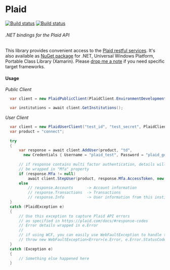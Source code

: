 # Plaid
[![Build status](https://ci.appveyor.com/api/projects/status/as0caj6uoqjsjl2p?svg=true)](https://ci.appveyor.com/project/TomislavMarkovski/plaid-net)
[![Build status](https://travis-ci.org/tmarkovski/plaid-net.svg)](https://travis-ci.org/tmarkovski/plaid-net)
###### .NET bindings for the Plaid API


This library provides convenient access to the [Plaid restful services](https://plaid.com/docs/). It's also available as [NuGet package](https://www.nuget.org/packages/Plaid/) for .NET, Universal Windows Platform, Portable Class Library (Xamarin). Please [drop me a note](https://github.com/tmarkovski/plaid-net/issues) if you need specific target frameworks.

#### Usage
_Public Client_
```csharp
  var client = new PlaidPublicClient(PlaidClient.EnvironmentDevelopment);

  var institutions = await client.GetInstitutions();
```


_User Client_
```csharp
  var client = new PlaidUserClient("test_id", "test_secret", PlaidClient.EnvironmentDevelopment);
  var product = "connect";
            
  try
  {
      var response = await client.AddUser(product, "td", 
        new Credentials { Username = "plaid_test", Password = "plaid_good" }, null);
      
      // if response contains multi factor authentication, details will 
      // be wrapped in "Mfa" property
      if (response.Mfa != null)
          await client.StepUser(product, response.Mfa.AccessToken, new[] {"tomato"}, null);
      else
          // response.Accounts      -> Account information
          // response.Transactions  -> Transactions
          // response.Info          -> User information from this institution
  }
  catch (PlaidException e)
  {
      // Use this exception to capture Plaid API errors 
      // as specified in https://plaid.com/docs/#response-codes
      // Error details wrapped in e.Error
      // 
      // if using WCF, you can easily use WebFaultException to handle the error
      // throw new WebFaultException<Error>(e.Error, e.Error.StatusCode);
  }
  catch (Exception e)
  {
      // Something else happened here
  }
```
